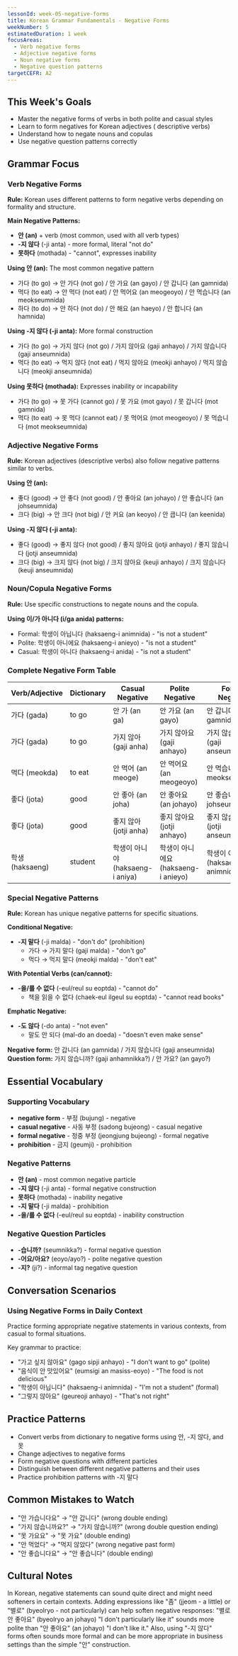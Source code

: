 ```yaml
---
lessonId: week-05-negative-forms
title: Korean Grammar Fundamentals - Negative Forms
weekNumber: 5
estimatedDuration: 1 week
focusAreas:
  - Verb negative forms
  - Adjective negative forms
  - Noun negative forms
  - Negative question patterns
targetCEFR: A2
---
```


## This Week's Goals

- Master the negative forms of verbs in both polite and casual styles
- Learn to form negatives for Korean adjectives ( descriptive verbs)
- Understand how to negate nouns and copulas
- Use negative question patterns correctly

## Grammar Focus

### Verb Negative Forms

**Rule:** Korean uses different patterns to form negative verbs depending on formality and structure.

**Main Negative Patterns:**
- **안 (an)** + verb (most common, used with all verb types)
- **-지 않다** (-ji anta) - more formal, literal "not do"
- **못하다** (mothada) - "cannot", expresses inability

**Using 안 (an):** The most common negative pattern
- 가다 (to go) → 안 가다 (not go) / 안 가요 (an gayo) / 안 갑니다 (an gamnida)
- 먹다 (to eat) → 안 먹다 (not eat) / 안 먹어요 (an meogeoyo) / 안 먹습니다 (an meokseumnida)
- 하다 (to do) → 안 하다 (not do) / 안 해요 (an haeyo) / 안 합니다 (an hamnida)

**Using -지 않다 (-ji anta):** More formal construction
- 가다 (to go) → 가지 않다 (not go) / 가지 않아요 (gaji anhayo) / 가지 않습니다 (gaji anseumnida)
- 먹다 (to eat) → 먹지 않다 (not eat) / 먹지 않아요 (meokji anhayo) / 먹지 않습니다 (meokji anseumnida)

**Using 못하다 (mothada):** Expresses inability or incapability
- 가다 (to go) → 못 가다 (cannot go) / 못 가요 (mot gayo) / 못 갑니다 (mot gamnida)
- 먹다 (to eat) → 못 먹다 (cannot eat) / 못 먹어요 (mot meogeoyo) / 못 먹습니다 (mot meokseumnida)

### Adjective Negative Forms

**Rule:** Korean adjectives (descriptive verbs) also follow negative patterns similar to verbs.

**Using 안 (an):**
- 좋다 (good) → 안 좋다 (not good) / 안 좋아요 (an johayo) / 안 좋습니다 (an johseumnida)
- 크다 (big) → 안 크다 (not big) / 안 커요 (an keoyo) / 안 큽니다 (an keenida)

**Using -지 않다 (-ji anta):**
- 좋다 (good) → 좋지 않다 (not good) / 좋지 않아요 (jotji anhayo) / 좋지 않습니다 (jotji anseumnida)
- 크다 (big) → 크지 않다 (not big) / 크지 않아요 (keuji anhayo) / 크지 않습니다 (keuji anseumnida)

### Noun/Copula Negative Forms

**Rule:** Use specific constructions to negate nouns and the copula.

**Using 이/가 아니다 (i/ga anida) patterns:**
- Formal: 학생이 아닙니다 (haksaeng-i animnida) - "is not a student"
- Polite: 학생이 아니에요 (haksaeng-i anieyo) - "is not a student"
- Casual: 학생이 아니다 (haksaeng-i anida) - "is not a student"

### Complete Negative Form Table

| Verb/Adjective | Dictionary | Casual Negative | Polite Negative | Formal Negative | Meaning |
|----------------|------------|------------------|------------------|------------------|---------|
| 가다 (gada) | to go | 안 가 (an ga) | 안 가요 (an gayo) | 안 갑니다 (an gamnida) | not go |
| 가다 (gada) | to go | 가지 않아 (gaji anha) | 가지 않아요 (gaji anhayo) | 가지 않습니다 (gaji anseumnida) | not go |
| 먹다 (meokda) | to eat | 안 먹어 (an meoge) | 안 먹어요 (an meogeoyo) | 안 먹습니다 (an meokseumnida) | not eat |
| 좋다 (jota) | good | 안 좋아 (an joha) | 안 좋아요 (an johayo) | 안 좋습니다 (an johseumnida) | not good |
| 좋다 (jota) | good | 좋지 않아 (jotji anha) | 좋지 않아요 (jotji anhayo) | 좋지 않습니다 (jotji anseumnida) | not good |
| 학생 (haksaeng) | student | 학생이 아니야 (haksaeng-i aniya) | 학생이 아니에요 (haksaeng-i anieyo) | 학생이 아닙니다 (haksaeng-i animnida) | is not a student |

### Special Negative Patterns

**Rule:** Korean has unique negative patterns for specific situations.

**Conditional Negative:**
- **-지 말다** (-ji malda) - "don't do" (prohibition)
  - 가다 → 가지 말다 (gaji malda) - "don't go"
  - 먹다 → 먹지 말다 (meokji malda) - "don't eat"

**With Potential Verbs (can/cannot):**
- **-을/를 수 없다** (-eul/reul su eoptda) - "cannot do"
  - 책을 읽을 수 없다 (chaek-eul ilgeul su eoptda) - "cannot read books"

**Emphatic Negative:**
- **-도 않다** (-do anta) - "not even"
  - 말도 안 되다 (mal-do an doeda) - "doesn't even make sense"

**Negative form:** 안 갑니다 (an gamnida) / 가지 않습니다 (gaji anseumnida)
**Question form:** 가지 않습니까? (gaji anhamnikka?) / 안 가요? (an gayo?)

## Essential Vocabulary

### Supporting Vocabulary
- **negative form** - 부정 (bujung) - negative
- **casual negative** - 사동 부정 (sadong bujeong) - casual negative
- **formal negative** - 정중 부정 (jeongjung bujeong) - formal negative
- **prohibition** - 금지 (geumji) - prohibition

### Negative Patterns
- **안 (an)** - most common negative particle
- **-지 않다** (-ji anta) - formal negative construction
- **못하다** (mothada) - inability negative
- **-지 말다** (-ji malda) - prohibition
- **-을/를 수 없다** (-eul/reul su eoptda) - inability construction

### Negative Question Particles
- **-습니까?** (seumnikka?) - formal negative question
- **-어요/아요?** (eoyo/ayo?) - polite negative question
- **-지?** (ji?) - informal tag negative question

## Conversation Scenarios

### Using Negative Forms in Daily Context

Practice forming appropriate negative statements in various contexts, from casual to formal situations.

Key grammar to practice:
- "가고 싶지 않아요" (gago sipji anhayo) - "I don't want to go" (polite)
- "음식이 안 맛있어요" (eumsigi an masiss-eoyo) - "The food is not delicious"
- "학생이 아닙니다" (haksaeng-i animnida) - "I'm not a student" (formal)
- "그렇지 않아요" (geureoji anhayo) - "That's not right"

## Practice Patterns

- Convert verbs from dictionary to negative forms using 안, -지 않다, and 못
- Change adjectives to negative forms
- Form negative questions with different particles
- Distinguish between different negative patterns and their uses
- Practice prohibition patterns with -지 말다

## Common Mistakes to Watch

- "안 가습니다요" → "안 갑니다" (wrong double ending)
- "가지 않습니까요?" → "가지 않습니까?" (wrong double question ending)
- "못 가요요" → "못 가요" (double ending)
- "안 먹었다" → "먹지 않았다" (wrong negative past form)
- "안 좋습니다요" → "안 좋습니다" (double ending)

## Cultural Notes

In Korean, negative statements can sound quite direct and might need softeners in certain contexts. Adding expressions like "좀" (jjeom - a little) or "별로" (byeolryo - not particularly) can help soften negative responses: "별로 안 좋아요" (byeolryo an johayo) "I don't particularly like it" sounds more polite than "안 좋아요" (an johayo) "I don't like it." Also, using "-지 않다" forms often sounds more formal and can be more appropriate in business settings than the simple "안" construction.